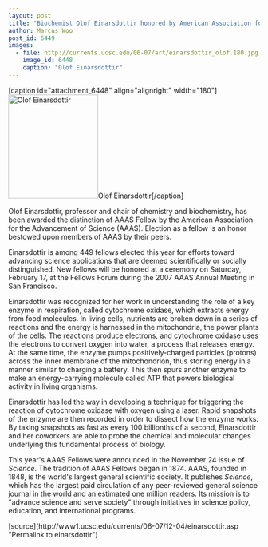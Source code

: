 ```yaml
---
layout: post
title: "Biochemist Olof Einarsdottir honored by American Association for the Advancement of Science"
author: Marcus Woo
post_id: 6449
images:
  - file: http://currents.ucsc.edu/06-07/art/einarsdottir_olof.180.jpg
    image_id: 6448
    caption: "Olof Einarsdottir"
---
```


[caption id="attachment_6448" align="alignright" width="180"]<a href="http://localhost/mysite/wp-content/uploads/2006/12/einarsdottir_olof.180.jpg"><img class="size-full wp-image-6448" src="http://localhost/mysite/wp-content/uploads/2006/12/einarsdottir_olof.180.jpg" alt="Olof Einarsdottir" width="180" height="208" /></a>Olof Einarsdottir[/caption]
<a name="content" id="content"></a>
<p>
  Olof Einarsdottir, professor and chair of chemistry and biochemistry, has been awarded the distinction of AAAS Fellow by the American Association for the Advancement of Science (AAAS). Election as a fellow is an honor bestowed upon members of AAAS by their peers.
</p>
<p>
  Einarsdottir is among 449 fellows elected this year for efforts toward advancing science applications that are deemed scientifically or socially distinguished. New fellows will be honored at a ceremony on Saturday, February 17, at the Fellows Forum during the 2007 AAAS Annual Meeting in San Francisco.
</p>
<p>
  Einarsdottir was recognized for her work in understanding the role of a key enzyme in respiration, called cytochrome oxidase, which extracts energy from food molecules. In living cells, nutrients are broken down in a series of reactions and the energy is harnessed in the mitochondria, the power plants of the cells. The reactions produce electrons, and cytochrome oxidase uses the electrons to convert oxygen into water, a process that releases energy. At the same time, the enzyme pumps positively-charged particles (protons) across the inner membrane of the mitochondrion, thus storing energy in a manner similar to charging a battery. This then spurs another enzyme to make an energy-carrying molecule called ATP that powers biological activity in living organisms.
</p>
<p>
  Einarsdottir has led the way in developing a technique for triggering the reaction of cytochrome oxidase with oxygen using a laser. Rapid snapshots of the enzyme are then recorded in order to dissect how the enzyme works. By taking snapshots as fast as every 100 billionths of a second, Einarsdottir and her coworkers are able to probe the chemical and molecular changes underlying this fundamental process of biology.
</p>
<p>
  This year's AAAS Fellows were announced in the November 24 issue of <i>Science</i>. The tradition of AAAS Fellows began in 1874. AAAS, founded in 1848, is the world's largest general scientific society. It publishes <i>Science</i>, which has the largest paid circulation of any peer-reviewed general science journal in the world and an estimated one million readers. Its mission is to "advance science and serve society" through initiatives in science policy, education, and international programs.<br>
</p>
[source](http://www1.ucsc.edu/currents/06-07/12-04/einarsdottir.asp "Permalink to einarsdottir")

